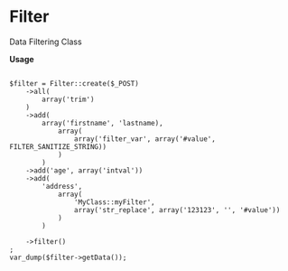 Filter
======

Data Filtering Class

**Usage**

<pre><code>
$filter = Filter::create($_POST)
	->all(
		array('trim')
	)
	->add(
		array('firstname', 'lastname),
			array(
				array('filter_var', array('#value', FILTER_SANITIZE_STRING))
			)
		)
	->add('age', array('intval'))
	->add(
		'address',
			array(
				'MyClass::myFilter',
				array('str_replace', array('123123', '', '#value'))
			)
		)

	->filter()
;
var_dump($filter->getData());
</pre></code>
